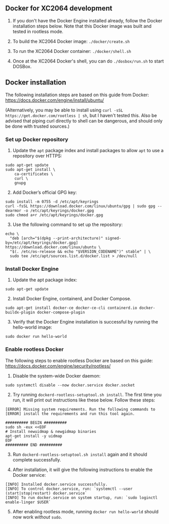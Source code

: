 ## Docker for XC2064 development

1. If you don't have the Docker Engine installed already, follow the Docker installation steps below. Note that this Docker image was built and tested in rootless mode.

2. To build the XC2064 Docker image: `./docker/create.sh`

3. To run the XC2064 Docker container: `./docker/shell.sh`

4. Once at the XC2064 Docker's shell, you can do `./dosbox/run.sh` to start DOSBox.

## Docker installation

The following installation steps are based on this guide from Docker:<br>
https://docs.docker.com/engine/install/ubuntu/

(Alternatively, you may be able to install using `curl -sSL https://get.docker.com/rootless | sh`, but I haven't tested this. Also be advised that piping curl directly to shell can be dangerous, and should only be done with trusted sources.)


### Set up Docker repository

1. Update the `apt` package index and install packages to allow `apt` to use a repository over HTTPS:

```
sudo apt-get update
sudo apt-get install \
    ca-certificates \
    curl \
    gnupg
```

2. Add Docker’s official GPG key:

```
sudo install -m 0755 -d /etc/apt/keyrings
curl -fsSL https://download.docker.com/linux/ubuntu/gpg | sudo gpg --dearmor -o /etc/apt/keyrings/docker.gpg
sudo chmod a+r /etc/apt/keyrings/docker.gpg
```

3. Use the following command to set up the repository:

```
echo \
  "deb [arch="$(dpkg --print-architecture)" signed-by=/etc/apt/keyrings/docker.gpg] https://download.docker.com/linux/ubuntu \
  "$(. /etc/os-release && echo "$VERSION_CODENAME")" stable" | \
  sudo tee /etc/apt/sources.list.d/docker.list > /dev/null
```

### Install Docker Engine

1. Update the apt package index:
```
sudo apt-get update
```

2. Install Docker Engine, containerd, and Docker Compose.
```
sudo apt-get install docker-ce docker-ce-cli containerd.io docker-buildx-plugin docker-compose-plugin
```

3. Verify that the Docker Engine installation is successful by running the hello-world image:
```
sudo docker run hello-world
```

### Enable rootless Docker

The following steps to enable rootless Docker are based on this guide:<br>
https://docs.docker.com/engine/security/rootless/

1. Disable the system-wide Docker daemon:
```
sudo systemctl disable --now docker.service docker.socket
```

2. Try running `dockerd-rootless-setuptool.sh install`. The first time you run, it will print out instructions like these below. Follow these steps:
```
[ERROR] Missing system requirements. Run the following commands to
[ERROR] install the requirements and run this tool again.

########## BEGIN ##########
sudo sh -eux <<EOF
# Install newuidmap & newgidmap binaries
apt-get install -y uidmap
EOF
########## END ##########
```

3. Run `dockerd-rootless-setuptool.sh install` again and it should complete successfully.

4. After installation, it will give the following instructions to enable the Docker service:
```
[INFO] Installed docker.service successfully.
[INFO] To control docker.service, run: `systemctl --user (start|stop|restart) docker.service`
[INFO] To run docker.service on system startup, run: `sudo loginctl enable-linger $USER`
```

5. After enabling rootless mode, running `docker run hello-world` should now work *without* `sudo`.
